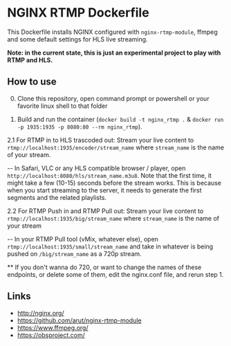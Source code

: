 NGINX RTMP Dockerfile
=====================

This Dockerfile installs NGINX configured with `nginx-rtmp-module`, ffmpeg
and some default settings for HLS live streaming.

**Note: in the current state, this is just an experimental project to play with
RTMP and HLS.**


How to use
----------

0. Clone this repository, open command prompt or powershell or your favorite
   linux shell to that folder

1. Build and run the container (`docker build -t nginx_rtmp .` &
   `docker run -p 1935:1935 -p 8080:80 --rm nginx_rtmp`).

2.1  For RTMP in to HLS trascoded out:
   Stream your live content to `rtmp://localhost:1935/encoder/stream_name` where
   `stream_name` is the name of your stream.

   -- In Safari, VLC or any HLS compatible browser / player, open
   `http://localhost:8080/hls/stream_name.m3u8`. Note that the first time,
   it might take a few (10-15) seconds before the stream works. This is because
   when you start streaming to the server, it needs to generate the first
   segments and the related playlists.

2.2   For RTMP Push in and RTMP Pull out:
   Stream your live content to `rtmp://localhost:1935/big/stream_name` where
   `stream_name` is the name of your stream

   -- In your RTMP Pull tool (vMix, whatever else), open `rtmp://localhost:1935/small/stream_name`
   and take in whatever is being pushed on `/big/stream_name` as a 720p stream.

** If you don't wanna do 720, or want to change the names of these endpoints, or
   delete some of them, edit the nginx.conf file, and rerun step 1.



Links
-----

* http://nginx.org/
* https://github.com/arut/nginx-rtmp-module
* https://www.ffmpeg.org/
* https://obsproject.com/
